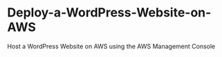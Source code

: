 # Deploy-a-WordPress-Website-on-AWS
 Host a WordPress Website on AWS using the AWS Management Console

